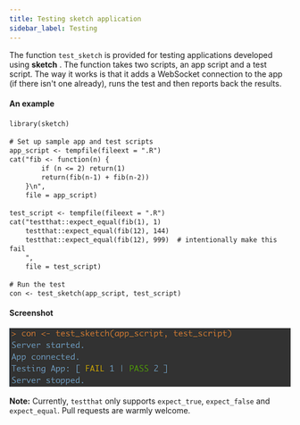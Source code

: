 ```yaml
---
title: Testing sketch application
sidebar_label: Testing
---
```


The function `test_sketch` is provided for testing applications developed using __sketch__ . The function takes two scripts, an app script and a test script. The way it works is that it adds a WebSocket connection to the app (if there isn't one already), runs the test and then reports back the results. 

#### An example

```{r}
library(sketch)

# Set up sample app and test scripts
app_script <- tempfile(fileext = ".R")
cat("fib <- function(n) {
        if (n <= 2) return(1)
        return(fib(n-1) + fib(n-2))
    }\n",
    file = app_script)

test_script <- tempfile(fileext = ".R")
cat("testthat::expect_equal(fib(1), 1)  
    testthat::expect_equal(fib(12), 144)
    testthat::expect_equal(fib(12), 999)  # intentionally make this fail
    ",
    file = test_script)

# Run the test
con <- test_sketch(app_script, test_script)
```

#### Screenshot

![](/img/testthat_report.png)


__Note:__ Currently, `testthat` only supports `expect_true`, `expect_false` and `expect_equal`. Pull requests are warmly welcome.

